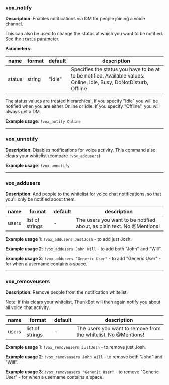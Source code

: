 ### vox_notify

**Description**: Enables notifications via DM for people joining a voice channel.

This can also be used to change the status at which you want to be notified. See the `status` parameter.

**Parameters**:

| name | format | default | description |
|---|---|---|---|
| status | string | "Idle" | Specifies the status you have to be at to be notified. Available values: Online, Idle, Busy, DoNotDisturb, Offline

The status values are treated hierarchical. If you specify "Idle" you will be notified when you are either Online or Idle. If you specify "Offline", you will always get a DM.

**Example usage**: `!vox_notify Online`

---

### vox_unnotify

**Description**: Disables notifications for voice activity. This command also clears your whitelist (compare `!vox_addusers`)

**Example usage**: `!vox_unnotify`

---

### vox_addusers

**Description**: Add people to the whitelist for voice chat notifications, so that you'll only be notified about them.

| name | format | default | description |
|---|---|---|---|
| users | list of strings | - | The users you want to be notified about, as plain text. No @Mentions!

**Example usage 1**: `!vox_addusers JustJosh` - to add just Josh.

**Example usage 2**: `!vox_addusers John Will` - to add both "John" and "Will".

**Example usage 3**: `!vox_addusers "Generic User"` - to add "Generic User" - for when a username contains a space.


---

### vox_removeusers

**Description**: Remove people from the notification whitelist.

Note: If this clears your whitelist, ThunkBot will then again notify you about all voice chat activity.

| name | format | default | description |
|---|---|---|---|
| users | list of strings | - | The users you want to remove from the whitelist. No @Mentions!

**Example usage 1**: `!vox_removeusers JustJosh` - to remove just Josh.

**Example usage 2**: `!vox_removeusers John Will` - to remove both "John" and "Will".

**Example usage 3**: `!vox_removeusers "Generic User"` - to remove "Generic User" - for when a username contains a space.
